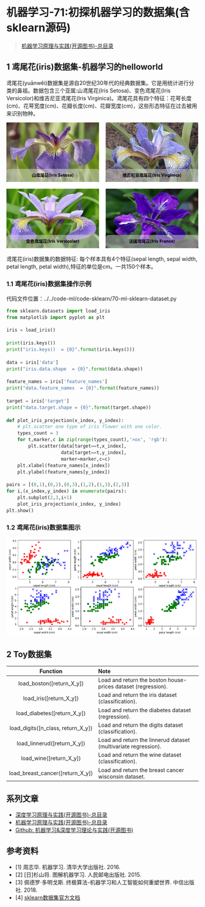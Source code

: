 # 机器学习-71:初探机器学习的数据集(含sklearn源码)

> [机器学习原理与实践(开源图书)-总目录](https://blog.csdn.net/shareviews/article/details/83030331)

## 1 鸢尾花(iris)数据集-机器学习的helloworld

鸢尾花(yuānwěi)数据集是源自20世纪30年代的经典数据集。它是用统计进行分类的鼻祖。数据包含三个亚属:山鸢尾花(Iris Setosa)、变色鸢尾花(Iris Versicolor)和维吉尼亚鸢尾花(Iris Virginica)。鸢尾花具有四个特征：花萼长度(cm)、花萼宽度(cm)、花瓣长度(cm)、花瓣宽度(cm)，这些形态特征在过去被用来识别物种。

![image](../images/7-database-iris.png)

鸢尾花(iris)数据集的数据特征: 每个样本具有4个特征(sepal length, sepal width, petal length, petal width),特征的单位是cm。一共150个样本。

### 1.1 鸢尾花(iris)数据集操作示例

代码文件位置：../../code-ml/code-sklearn/70-ml-sklearn-dataset.py

``` python
from sklearn.datasets import load_iris
from matplotlib import pyplot as plt

iris = load_iris()

print(iris.keys())
print("iris.keys()  = {0}".format(iris.keys()))

data = iris['data']
print("iris.data.shape  = {0}".format(data.shape))

feature_names = iris['feature_names']
print("data.feature_names  = {0}".format(feature_names))

target = iris['target']
print("data.target.shape = {0}".format(target.shape))

def plot_iris_projection(x_index, y_index):
    # plt.scatter one type of iris flower with one color.
    types_count = 3
    for t,marker,c in zip(range(types_count),'>ox', 'rgb'):
        plt.scatter(data[target==t,x_index],
                    data[target==t,y_index],
                    marker=marker,c=c)
    plt.xlabel(feature_names[x_index])
    plt.ylabel(feature_names[y_index])

pairs = [(0,1),(0,2),(0,3),(1,2),(1,3),(2,3)]
for i,(x_index,y_index) in enumerate(pairs):
    plt.subplot(2,3,i+1)
    plot_iris_projection(x_index, y_index)
plt.show()
```

### 1.2 鸢尾花(iris)数据集图示

![鸢尾花(iris)数据集](../images/7-database-iris-overview.png)

## 2 Toy数据集

| Function | Note |
|:----:|:----|
|load_boston([return_X_y])|Load and return the boston house-prices dataset (regression).|
|load_iris([return_X_y])|Load and return the iris dataset (classification).|
|load_diabetes([return_X_y])|Load and return the diabetes dataset (regression).|
|load_digits([n_class, return_X_y])|Load and return the digits dataset (classification).|
|load_linnerud([return_X_y])|Load and return the linnerud dataset (multivariate regression).|
|load_wine([return_X_y])|Load and return the wine dataset (classification).|
|load_breast_cancer([return_X_y])|Load and return the breast cancer wisconsin dataset.|

## 系列文章

- [深度学习原理与实践(开源图书)-总目录](https://blog.csdn.net/shareviews/article/details/83040730)
- [机器学习原理与实践(开源图书)-总目录](https://blog.csdn.net/shareviews/article/details/83030331)
- [Github: 机器学习&深度学习理论与实践(开源图书)](https://github.com/media-tm/MTOpenML)

## 参考资料

- [1] 周志华. 机器学习. 清华大学出版社. 2016.
- [2] [日]杉山将. 图解机器学习. 人民邮电出版社. 2015.
- [3] 佩德罗·多明戈斯. 终极算法-机器学习和人工智能如何重塑世界. 中信出版社. 2018.
- [4] [sklearn数据集官方文档](http://scikit-learn.org/stable/datasets/index.html)
